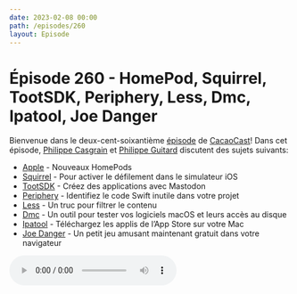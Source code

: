 ```yaml
---
date: 2023-02-08 00:00
path: /episodes/260
layout: Episode
---
```

# Épisode 260 - HomePod, Squirrel, TootSDK, Periphery, Less, Dmc, Ipatool, Joe Danger
<p>Bienvenue dans le deux-cent-soixanti&egrave;me&nbsp;<a href="https://cacaocast.com/media/cacaocast_260.mp3" title="CacaoCast Episode 260">épisode</a> de <a href="https://mastodon.world/@cacaocast" title="CacaoCast sur Mastodon.world">CacaoCast</a>! Dans cet épisode, <a href="https://mastodon.social/@philippec" title="Philippe Casgrain sur Mastodon.social">Philippe Casgrain</a> et <a href="https://mastodon.social/@philippeguitard" title="Philippe Guitard sur Mastodon.social">Philippe Guitard</a> discutent des sujets suivants:</p>
<ul>
<li><a href="https://www.apple.com/ca/fr/homepod-2nd-generation/" title="Apple">Apple</a> - Nouveaux HomePods</li>
<li><a href="https://github.com/aheze/Squirrel" title="Squirrel">Squirrel</a> - Pour activer le défilement dans le simulateur iOS</li>
<li><a href="https://github.com/tootsdk/tootsdk" title="TootSDK">TootSDK</a> - Créez des applications avec Mastodon</li>
<li><a href="https://github.com/peripheryapp/periphery" title="Periphery">Periphery</a> - Identifiez le code Swift inutile dans votre projet</li>
<li><a href="https://cybervillains.com/@_xhr_/109426631841596785" title="Less">Less</a> - Un truc pour filtrer le contenu</li>
<li><a href="https://mastodon.social/@boredzo/109770124379382317" title="Dmc">Dmc</a> - Un outil pour tester vos logiciels macOS et leurs accès au disque</li>
<li><a href="https://github.com/majd/ipatool" title="Ipatool">Ipatool</a> - Téléchargez les applis de l’App Store sur votre Mac</li>
<li><a href="https://comicbook.com/gaming/news/no-mans-sky-hello-games-joe-danger-free-everyone/" title="Joe Danger">Joe Danger</a> - Un petit jeu amusant maintenant gratuit dans votre navigateur</li>
</ul>
<p><audio controls><source src="https://cacaocast.com/media/cacaocast_260.mp3" type="audio/mpeg"><source src="https://cacaocast.com/media/cacaocast_260.mp3" type="audio/mp4">Votre navigateur ne supporte pas l'élément audio / Your browser does not support the audio element.</audio></p>
